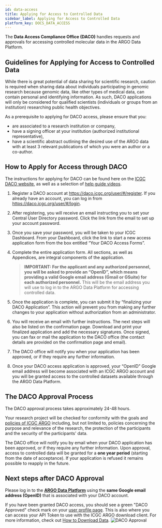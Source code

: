 ```yaml
---
id: data-access
title: Applying for Access to Controlled Data
sidebar_label: Applying for Access to Controlled Data
platform_key: DOCS_DATA_ACCESS
---
```


The **Data Access Compliance Office (DACO)** handles requests and approvals for accessing controlled molecular data in the ARGO Data Platform.

## Guidelines for Applying for Access to Controlled Data

While there is great potential of data sharing for scientific research, caution is required when sharing data about individuals participating in genomic research because genomic data, like other types of medical data, can contain personal and identifying information. As such, DACO applications will only be considered for qualified scientists (individuals or groups from an institution) researching public health objectives.

As a prerequisite to applying for DACO access, please ensure that you:

- are associated to a research institution or company,
- have a signing officer at your institution (authorized institutional representative),
- have a scientific abstract outlining the desired use of the ARGO data with at least 3 relevant publications of which you were an author or a co-author.

## How to Apply for Access through DACO

The instructions for applying for DACO can be found here on the [ICGC DACO website](https://daco.icgc.org/), as well as a selection of [help guide videos](https://daco.icgc.org/help-guides/daco-help-guides/).

1. Register a DACO account at https://daco.icgc.org/user/#/register. If you already have an account, you can log in from https://daco.icgc.org/user/#/login. 
1. After registering, you will receive an email instructing you to set your Central User Directory password. Click the link from the email to set up your account password.
1. Once you save your password, you will be taken to your ICGC Dashboard. From your Dashboard, click the link to start a new access application form from the box entitled “Your DACO Access Forms”.
1. Complete the entire application form. All sections, as well as Appendices, are integral components of the application.

   > **IMPORTANT: For the applicant and any authorized personnel, you will be asked to provide an “OpenID”, which means providing a valid Google email address (Gmail or GSuite) for each authorized personnel.** This will be the email address you will use to log in to the ARGO Data Platform for accessing controlled data.

1. Once the application is complete, you can submit it by “finalizing your DACO Application”. This action will prevent you from making any further changes to your application without authorization from an administrator.
1. You will receive an email with further instructions. The next steps will also be listed on the confirmation page. Download and print your finalized application and add the necessary signatures. Once signed, you can fax or mail the application to the DACO office (the contact details are provided on the confirmation page and email).
1. The DACO office will notify you when your application has been approved, or if they require any further information.
1. Once your DACO access application is approved, your “OpenID” Google email address will become associated with an ICGC ARGO account and you will be granted access to the controlled datasets available through the ARGO Data Platform.

## The DACO Approval Process

The DACO approval process takes approximately 24-48 hours.

Your research project will be checked for conformity with the goals and [policies of ICGC ARGO](https://www.icgc-argo.org/page/72/introduction-and-goals-) including, but not limited to, policies concerning the purpose and relevance of the research, the protection of the participants and the security of the participants' data.

The DACO office will notify you by email when your DACO application has been approved, or if they require any further information. Upon approval, access to controlled data will be granted for a **one year period** (starting from the date of acceptance). If your application is refused it remains possible to reapply in the future.

## Next steps after DACO Approval

Please log in to the **[ARGO Data Platform](https://platform.icgc-argo.org/)** using the **same Google email address (OpenID)** that is associated with your DACO account.

If you have been granted DACO access, you should see a green "DACO Approved" check mark on your [user profile page](https://platform.icgc-argo.org/user). This is also where you can access your API Token to use with the ICGC ARGO download client. For more information, check out [How to Download Data](/docs/data-access/data-download).
![DACO Approval](/assets/data-access/daco-access.png)
